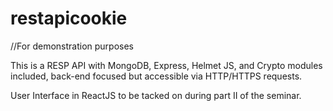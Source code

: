 # restapicookie

//For demonstration purposes

This is a RESP API with MongoDB, Express, Helmet JS, and Crypto modules included, back-end focused but accessible via HTTP/HTTPS requests. 

User Interface in ReactJS to be tacked on during part II of the seminar.

